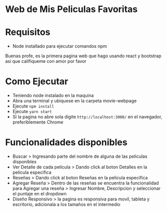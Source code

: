 # Web de Mis Peliculas Favoritas

# Requisitos
- Node installado para ejecutar comandos npm

Buenas profe, es la primera pagina web que hago usando react y bootstrap asi que califiqueme con amor por favor

# Como Ejecutar
- Teniendo node instalado en la maquina
- Abra una terminal y ubiquese en la carpeta movie-webpage
- Ejecute `npm install`
- Ejecute `yarn start`
- Si la pagina no abre sola digite `http://localhost:3000/` en el navegador, preferiblemente Chrome

# Funcionalidades disponibles
- Buscar > Ingresando parte del nombre de alguna de las peliculas disponibles
- Ver Detalle de cada pelicula > Dando click al boton Detalles en la pelicula especifica
- Reseñas > Dando click al boton Reseñas en la pelicula especifica
- Agregar Reseña > Dentro de las reseñas se encuentra la funcionalidad para Agregar una reseña > Ingresar Nombre, Descripcion y seleccionar el puntaje en el dropdown
- Diseño Responsivo > la pagina es responsiva para movil, tableta y escritorio, adicionala a los tamaños en el intermedio